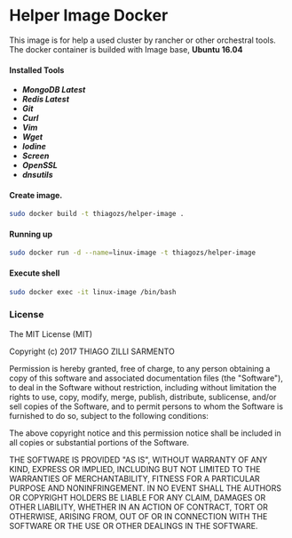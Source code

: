 # Helper Image Docker

This image is for help a used cluster by rancher or other orchestral tools.
The docker container is builded with Image base, **Ubuntu 16.04** 

#### Installed Tools
* ***MongoDB Latest***
* ***Redis Latest***
* ***Git***
* ***Curl***
* ***Vim***
* ***Wget***
* ***Iodine***
* ***Screen***
* ***OpenSSL***
* ***dnsutils***

#### Create image.
```sh
sudo docker build -t thiagozs/helper-image .
```

#### Running up
```sh
sudo docker run -d --name=linux-image -t thiagozs/helper-image
```

#### Execute shell
```sh
sudo docker exec -it linux-image /bin/bash
```

### License 

The MIT License (MIT)

Copyright (c) 2017 THIAGO ZILLI SARMENTO

Permission is hereby granted, free of charge, to any person obtaining a copy
of this software and associated documentation files (the "Software"), to deal
in the Software without restriction, including without limitation the rights
to use, copy, modify, merge, publish, distribute, sublicense, and/or sell
copies of the Software, and to permit persons to whom the Software is
furnished to do so, subject to the following conditions:

The above copyright notice and this permission notice shall be included in all
copies or substantial portions of the Software.

THE SOFTWARE IS PROVIDED "AS IS", WITHOUT WARRANTY OF ANY KIND, EXPRESS OR
IMPLIED, INCLUDING BUT NOT LIMITED TO THE WARRANTIES OF MERCHANTABILITY,
FITNESS FOR A PARTICULAR PURPOSE AND NONINFRINGEMENT. IN NO EVENT SHALL THE
AUTHORS OR COPYRIGHT HOLDERS BE LIABLE FOR ANY CLAIM, DAMAGES OR OTHER
LIABILITY, WHETHER IN AN ACTION OF CONTRACT, TORT OR OTHERWISE, ARISING FROM,
OUT OF OR IN CONNECTION WITH THE SOFTWARE OR THE USE OR OTHER DEALINGS IN THE
SOFTWARE.
